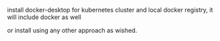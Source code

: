 install docker-desktop for kubernetes cluster and local docker registry, it will include docker as well

or install using any other approach as wished.

```CI/CD
